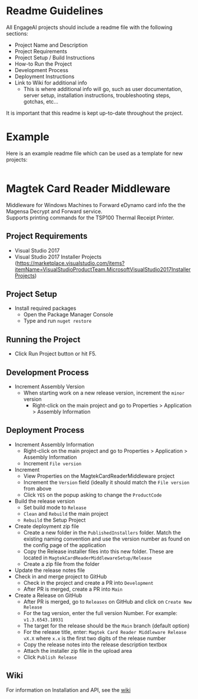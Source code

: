 # Readme Guidelines

All EngageAI projects should include a readme file with the following sections:

- Project Name and Description
- Project Requirements
- Project Setup / Build Instructions
- How-to Run the Project
- Development Process
- Deployment Instructions
- Link to Wiki for additional info
  - This is where additional info will go, such as user documentation, server setup, installation instructions, troubleshooting steps, gotchas, etc...

It is important that this readme is kept up-to-date throughout the project.

# Example

Here is an example readme file which can be used as a template for new projects:
<br/>

```

```

# Magtek Card Reader Middleware

Middleware for Windows Machines to Forward eDynamo card info the the Magensa Decrypt and Forward service.  
Supports printing commands for the TSP100 Thermal Receipt Printer.

## Project Requirements

- Visual Studio 2017
- Visual Studio 2017 Installer Projects (https://marketplace.visualstudio.com/items?itemName=VisualStudioProductTeam.MicrosoftVisualStudio2017InstallerProjects)

## Project Setup

- Install required packages
  - Open the Package Manager Console
  - Type and run `nuget restore`

## Running the Project

- Click Run Project button or hit F5.

## Development Process

- Increment Assembly Version
  - When starting work on a new release version, increment the `minor` version
    - Right-click on the main project and go to Properties > Application > Assembly Information

## Deployment Process

- Increment Assembly Information
  - Right-click on the main project and go to Properties > Application > Assembly Information
  - Increment `File version`
- Increment
  - View Properties on the MagtekCardReaderMiddleware project
  - Increment the `Version` field (ideally it should match the `File version` from above
  - Click `YES` on the popup asking to change the `ProductCode`
- Build the release version
  - Set build mode to `Release`
  - `Clean` and `Rebuild` the main project
  - `Rebuild` the Setup Project
- Create deployment zip file
  - Create a new folder in the `PublishedInstallers` folder. Match the existing naming convention and use the version number as found on the config page of the application
  - Copy the Release installer files into this new folder. These are located in `MagtekCardReaderMiddlewareSetup/Release`
  - Create a zip file from the folder
- Update the release notes file
- Check in and merge project to GitHub
  - Check in the project and create a PR into `Development`
  - After PR is merged, create a PR into `Main`
- Create a Release on GitHub
  - After PR is merged, go to `Releases` on GitHub and click on `Create New Release`
  - For the tag version, enter the full version Number. For example: `v1.3.6543.18931`
  - The target for the release should be the `Main` branch (default option)
  - For the release title, enter: `Magtek Card Reader Middleware Release vX.X` where `x.x` is the first two digits of the release number
  - Copy the release notes into the release description textbox
  - Attach the installer zip file in the upload area
  - Click `Publish Release`

## Wiki

For information on Installation and API, see the [wiki](https://github.com/filtpod/standards-and-practices/wiki/Sample-Installation-and-API)

